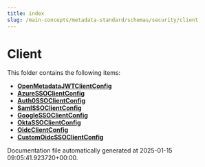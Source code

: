 ```yaml
---
title: index
slug: /main-concepts/metadata-standard/schemas/security/client
---
```


# Client

This folder contains the following items:

- [**OpenMetadataJWTClientConfig**](/main-concepts/metadata-standard/schemas/security/client/openmetadatajwtclientconfig)
- [**AzureSSOClientConfig**](/main-concepts/metadata-standard/schemas/security/client/azuressoclientconfig)
- [**Auth0SSOClientConfig**](/main-concepts/metadata-standard/schemas/security/client/auth0ssoclientconfig)
- [**SamlSSOClientConfig**](/main-concepts/metadata-standard/schemas/security/client/samlssoclientconfig)
- [**GoogleSSOClientConfig**](/main-concepts/metadata-standard/schemas/security/client/googlessoclientconfig)
- [**OktaSSOClientConfig**](/main-concepts/metadata-standard/schemas/security/client/oktassoclientconfig)
- [**OidcClientConfig**](/main-concepts/metadata-standard/schemas/security/client/oidcclientconfig)
- [**CustomOidcSSOClientConfig**](/main-concepts/metadata-standard/schemas/security/client/customoidcssoclientconfig)


Documentation file automatically generated at 2025-01-15 09:05:41.923720+00:00.

